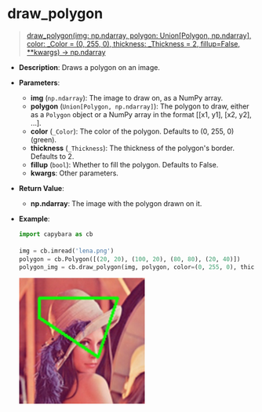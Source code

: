 # draw_polygon

> [draw_polygon(img: np.ndarray, polygon: Union[Polygon, np.ndarray], color: \_Color = (0, 255, 0), thickness: \_Thickness = 2, fillup=False, \*\*kwargs) -> np.ndarray](https://github.com/DocsaidLab/Capybara/blob/975d62fba4f76db59e715c220f7a2af5ad8d050e/capybara/vision/visualization/draw.py#L103)

- **Description**: Draws a polygon on an image.

- **Parameters**:

  - **img** (`np.ndarray`): The image to draw on, as a NumPy array.
  - **polygon** (`Union[Polygon, np.ndarray]`): The polygon to draw, either as a `Polygon` object or a NumPy array in the format [[x1, y1], [x2, y2], ...].
  - **color** (`_Color`): The color of the polygon. Defaults to (0, 255, 0) (green).
  - **thickness** (`_Thickness`): The thickness of the polygon's border. Defaults to 2.
  - **fillup** (`bool`): Whether to fill the polygon. Defaults to False.
  - **kwargs**: Other parameters.

- **Return Value**:

  - **np.ndarray**: The image with the polygon drawn on it.

- **Example**:

  ```python
  import capybara as cb

  img = cb.imread('lena.png')
  polygon = cb.Polygon([(20, 20), (100, 20), (80, 80), (20, 40)])
  polygon_img = cb.draw_polygon(img, polygon, color=(0, 255, 0), thickness=2)
  ```

  ![draw_polygon](./resource/test_draw_polygon.jpg)
